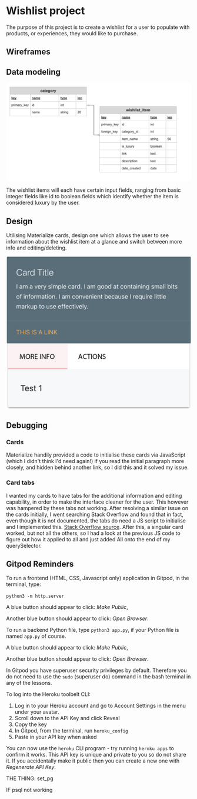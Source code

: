 # Wishlist project

The purpose of this project is to create a wishlist for a user to populate with products, or experiences, they would like to purchase.

## Wireframes

## Data modeling

![data model](/assets/readme-files/wishlist-data-model.png)

The wishlist items will each have certain input fields, ranging from basic integer fields like id to boolean fields which identify whether the item is considered luxury by the user.

## Design

Utilising Materialize cards, design one which allows the user to see information about the wishlist item at a glance and switch between more info and editing/deleting.

![card design](assets/readme-files/card-wireframe.png)

## Debugging

### Cards

Materialize handily provided a code to initialise these cards via JavaScript (which I didn't think I'd need again!) if you read the initial paragraph more closely, and hidden behind another link, so I did this and it solved my issue.

### Card tabs

I wanted my cards to have tabs for the additional information and editing capability, in order to make the interface cleaner for the user. This however was hampered by these tabs not working. After resolving a similar issue on the cards initially, I went searching Stack Overflow and found that in fact, even though it is not documented, the tabs do need a JS script to initialise and I implemented this. [Stack Overflow source](https://stackoverflow.com/questions/40677831/materialize-css-tabs-are-not-working). After this, a singular card worked, but not all the others, so I had a look at the previous JS code to figure out how it applied to all and just added All onto the end of my querySelector.

## Gitpod Reminders

To run a frontend (HTML, CSS, Javascript only) application in Gitpod, in the terminal, type:

`python3 -m http.server`

A blue button should appear to click: _Make Public_,

Another blue button should appear to click: _Open Browser_.

To run a backend Python file, type `python3 app.py`, if your Python file is named `app.py` of course.

A blue button should appear to click: _Make Public_,

Another blue button should appear to click: _Open Browser_.

In Gitpod you have superuser security privileges by default. Therefore you do not need to use the `sudo` (superuser do) command in the bash terminal in any of the lessons.

To log into the Heroku toolbelt CLI:

1. Log in to your Heroku account and go to Account Settings in the menu under your avatar.
2. Scroll down to the API Key and click Reveal
3. Copy the key
4. In Gitpod, from the terminal, run `heroku_config`
5. Paste in your API key when asked

You can now use the `heroku` CLI program - try running `heroku apps` to confirm it works. This API key is unique and private to you so do not share it. If you accidentally make it public then you can create a new one with _Regenerate API Key_.

THE THING:
set_pg

IF psql not working
